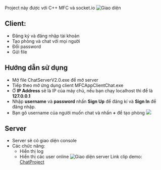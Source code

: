 ﻿ Project này được với C++ MFC và socket.io
![Giao diện](https://lh3.googleusercontent.com/buh99eHAXXoupxMDgjplYv6B69ImpvnXcbVxMWlZn5G6WxD2kJUps6ddylChdxXD7cZcZWKte6RJ "interface")
## Client:
*	Đăng ký và đăng nhập tài khoản
*	Tạo phòng và chat với mọi người
*	Đổi password
*	Gửi file
## Hướng dẫn sử dụng
*	Mở file ChatServerV2.0.exe để mở server
*	Tiếp theo mở ứng dụng client MFCAppClientChat.exe
*	Ở **IP Address** sẽ là IP của máy chủ, nếu bạn chạy localhost thì để là **127.0.0.1**
*	Nhập **username** và **password** nhấn **Sign Up** để đăng kí và **Sign In** để đăng nhập.
*	Bạn gõ username của người muốn chat và nhấn **+** để tạo phòng
![
](https://lh3.googleusercontent.com/HzzoMrI8cLomU2Vqufo8RWNynaMhXcJRwUIPRMbdHlH1lFUtf_hQFpVo4cUdLm4lvL01dv2WZfAw "GiaoDien2")
## Server
* Server sẽ có giao diện console
* Các chức năng:
	* Hiển thị log
	* Hiển thị các user online
![Giao diện server](https://lh3.googleusercontent.com/4icugbnmZLBzIjR4jn_5WhhG0k9l9rkTSSoub6U4IiGjKD27Z_ZBZEnIV2WYGr7j9xS7-v_yrc_b "Giaodien3")
Link clip demo: [ChatProject](https://drive.google.com/file/d/1RcwiD2tCwU3jsD9bNLkWqHgkaVuzVmPs/view?fbclid=IwAR0IgaaN62bnbmuVE-zL0ypq6pZ5qkFWdjIjLTgMlamdrZuQ2sMESzh_zzw)

